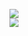 [![](https://img.shields.io/badge/Made%20With-Github%20Spray-lightgrey.svg?style=for-the-badge&logo=github)](https://github.com/Annihil/github-spray#7771)  
[![](https://i.imgur.com/2DrTn0Z.gif)](https://github.com/Annihil/github-spray)
